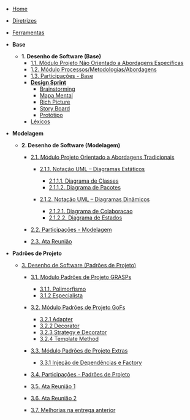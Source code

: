 - [Home](/)
- [Diretrizes](/Diretrizes/Diretrizes.md)
- [Ferramentas](/ferramentas.md)

- **Base**

  - **1. Desenho de Software (Base)**
    - [1.1. Módulo Projeto Não Orientado a Abordagens Específicas](/Base/1.1.AbordagemNaoEspecifica.md)
    - [1.2. Módulo Processos/Metodologias/Abordagens](/Base/1.2.ProcessosMetodologiasAbordagens.md)
    - [1.3. Participações - Base](/Base/1.3.ParticipacoesBase.md)
    - [**Design Sprint**](/Base/DesignSprint.md)
      - [Brainstorming](/Base/Brainstorming.md)
      - [Mapa Mental](/Base/MapaMental.md)
      - [Rich Picture](/Base/richPicture.md)
      - [Story Board](/Base/StoryBoard.md)
      - [Protótipo](/Base/Prototipo.md)
    - [Léxicos](/Base/Lexicos.md)

- **Modelagem**

  - **2. Desenho de Software (Modelagem)**

    - [2.1. Módulo Projeto Orientado a Abordagens Tradicionais](/Modelagem/2.1.ModelagemTradicional.md)

      - [2.1.1. Notação UML – Diagramas Estáticos](/Modelagem/2.1.1.UMLEstaticos.md)

        - [2.1.1.1. Diagrama de Classes](/Modelagem/Estaticos/classes.md)
        - [2.1.1.2. Diagrama de Pacotes](/Modelagem/Estaticos/pacotes.md)

      - [2.1.2. Notação UML – Diagramas Dinâmicos](/Modelagem/2.1.2.UMLDinamicos.md)
        - [2.1.2.1. Diagrama de Colaboracao](/Modelagem/Dinamicos/colaboracao.md)
        - [2.1.2.2. Diagrama de Estados](/Modelagem/Dinamicos/estados.md)
    - [2.2. Participações - Modelagem](/Modelagem/2.2.ParticipacoesModelagem.md)

    - [2.3. Ata Reunião ](/Modelagem/AtaReuniao_0205.md)

- **Padrões de Projeto**

  - [3. Desenho de Software (Padrões de Projeto)](/PadroesDeProjeto/3.PadroesDeProjeto.md)
    - [3.1. Módulo Padrões de Projeto GRASPs](/PadroesDeProjeto/3.1.GRASPs.md)
      - [3.1.1. Polimorfismo](/PadroesDeProjeto/GRASPS/polimorfismo.md)
      - [3.1.2 Especialista](/PadroesDeProjeto/GRASPS/especialista.md)
    - [3.2. Módulo Padrões de Projeto GoFs](/PadroesDeProjeto/3.2.GoFs.md)
      - [3.2.1 Adapter](/PadroesDeProjeto/GOFS/adapter.md)
      - [3.2.2 Decorator](/PadroesDeProjeto/GOFS/decorator.md)
      - [3.2.3 Strategy e Decorator](/PadroesDeProjeto/GOFS/strategy_e_decorator.md)
      - [3.2.4 Template Method](/PadroesDeProjeto/GOFS/template.md)
    - [3.3. Módulo Padrões de Projeto Extras](/PadroesDeProjeto/Extra/3.3.PadroesExtra.md)    
      - [3.3.1 Injeção de Dependências e Factory](/PadroesDeProjeto/Extra/3.3.1.InjecaoDeDependenciasEFactory.md)

    - [3.4. Participações - Padrões de Projeto](/PadroesDeProjeto/3.4.ParticipacoesPadroes.md)

    - [3.5. Ata Reunião 1](/PadroesDeProjeto/AtaReuniao_3005.md)

    - [3.6. Ata Reunião 2](/PadroesDeProjeto/AtaReuniao_0506.md)

    - [3.7. Melhorias na entrega anterior](/PadroesDeProjeto/MelhoriasEntregaPassada.md)

<!-- - **Arquitetura de Software & Reutilização**
  - [4. Desenho de Software (Arquitetura & Reutilização de Software)](/ArquiteturaReutilizacao/4.ArquiteturaReutilizacao.md)
    - [4.1. Módulo Estilos e Padrões Arquiteturais](/ArquiteturaReutilizacao/4.1.PadroesArquiteturais.md)
    - [4.2. Módulo Reutilização de Software](/ArquiteturaReutilizacao/4.2.ReutilizacaoDeSoftware.md)
    - [4.3. Participações - Arquitetura & Reutilização de Software](/ArquiteturaReutilizacao/4.3.ParticipacoesArqReutilizacao.md) - -->
